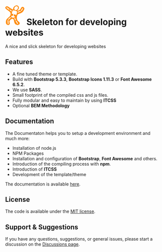 # ![Skeleton for developing websites](dist/assets/images/skeleton62x64.png) Skeleton for developing websites
A nice and slick skeleton for developing websites

## Features
* A fine tuned theme or template.
* Build with **Bootstrap 5.3.3**, **Bootstrap Icons 1.11.3** or **Font Awesome 6.5.2**.
* We use **SASS**.
* Small footprint of the compiled css and js files. 
* Fully modular and easy to maintain by using **ITCSS**
* Optional **BEM Methodology**

## Documentation
The Documentaton helps you to setup a development environment and much more:

* Installation of node.js
* NPM Packages
* Installation and configuration of **Bootstrap**, **Font Awesome** and others.
* Introduction of the compiling process with **npm**.
* Introduction of **ITCSS**
* Development of the template/theme

The documentation is available [here](https://github.com/martinschaible/skeleton-website-itcss-scss/wiki).

## License
The code is available under the [MIT license](LICENSE.txt).

## Support & Suggestions
If you have any questions, suggestions, or general issues, please start a discussion on the [Discussions page](https://github.com/martinschaible/skeleton-website-itcss-scss/discussions).